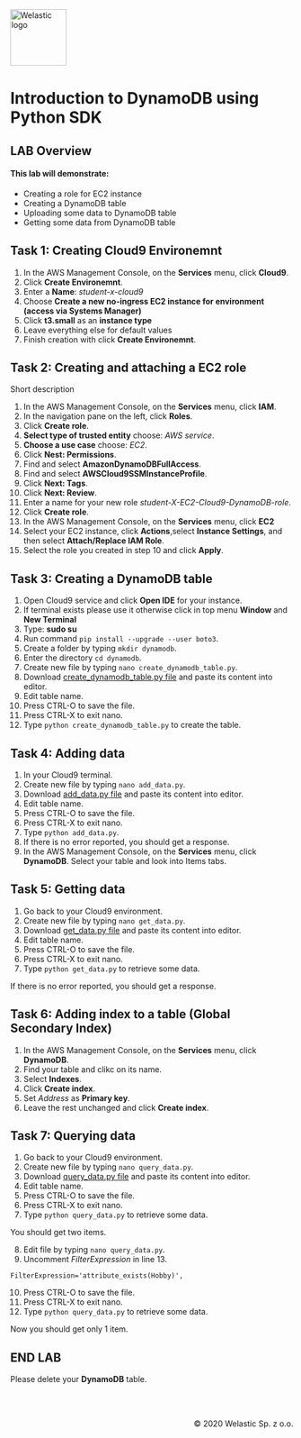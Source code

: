 <img src="https://welastic.pl/wp-content/uploads/2020/05/cropped-welastic_logo-300x259.png" alt="Welastic logo" width="100" align="left">
<br><br>
<br><br>
<br><br>

# Introduction to DynamoDB using Python SDK

## LAB Overview

#### This lab will demonstrate:
  - Creating a role for EC2 instance
  - Creating a DynamoDB table
  - Uploading some data to DynamoDB table
  - Getting some data from DynamoDB table


## Task 1: Creating Cloud9 Environemnt
1.  In the AWS Management Console, on the **Services** menu, click **Cloud9**.
2.  Click **Create Environemnt**.
3.  Enter a **Name**: *student-x-cloud9*
4.  Choose **Create a new no-ingress EC2 instance for environment (access via Systems Manager)**
5.  Click **t3.small** as an **instance type**
6.  Leave everything else for default values
7.  Finish creation with click **Create Environemnt**.

## Task 2: Creating and attaching a EC2 role
Short description

1. In the AWS Management Console, on the **Services** menu, click **IAM**.
2. In the navigation pane on the left, click **Roles**.
3. Click **Create role**.
4. **Select type of trusted entity** choose: *AWS service*.
5. **Choose a use case** choose: *EC2*.
6. Click **Nest: Permissions**.
7. Find and select **AmazonDynamoDBFullAccess**.
8. Find and select **AWSCloud9SSMInstanceProfile**.
9. Click **Next: Tags**.
10. Click **Next: Review**.
11. Enter a name for your new role *student-X-EC2-Cloud9-DynamoDB-role*.
12. Click **Create role**.
13. In the AWS Management Console, on the **Services** menu, click **EC2**
14. Select your EC2 instance, click **Actions**,select **Instance Settings**, and then select **Attach/Replace IAM Role**.
15. Select the role you created in step 10 and click **Apply**.

## Task 3: Creating a DynamoDB table

1.  Open Cloud9 service and click **Open IDE** for your instance.
2.  If terminal exists please use it otherwise click in top menu **Window** and **New Terminal**
3.  Type: **sudo su**
4.  Run command ``pip install --upgrade --user boto3``.
5.  Create a folder by typing ``mkdir dynamodb``.
6.  Enter the directory ``cd dynamodb``.
7.  Create new file by typing ``nano create_dynamodb_table.py``.
8.  Download [create_dynamodb_table.py file](Files/create_dynamodb_table.py) and paste its content into editor.
9.  Edit table name.
10.  Press CTRL-O to save the file.
11.  Press CTRL-X to exit nano.
12.  Type ``python create_dynamodb_table.py`` to create the table.


## Task 4: Adding data

1.  In your Cloud9 terminal.
2.  Create new file by typing ``nano add_data.py``.
3.  Download [add_data.py file](Files/add_data.py) and paste its content into editor.
4.  Edit table name.
5.  Press CTRL-O to save the file.
6.  Press CTRL-X to exit nano.
7.  Type ``python add_data.py``.
8.  If there is no error reported, you should get a response.
9.  In the AWS Management Console, on the **Services** menu, click **DynamoDB**. Select your table and look into Items tabs.


## Task 5: Getting data

1.  Go back to your Cloud9 environment.
2.  Create new file by typing ``nano get_data.py``.
3.  Download [get_data.py file](Files/get_data.py) and paste its content into editor.
4.  Edit table name.
5.  Press CTRL-O to save the file.
6.  Press CTRL-X to exit nano.
7.  Type ``python get_data.py`` to retrieve some data.

If there is no error reported, you should get a response.

## Task 6: Adding index to a table (Global Secondary Index)

1.  In the AWS Management Console, on the **Services** menu, click **DynamoDB**.
2.  Find your table and clikc on its name.
3.  Select **Indexes**.
4.  Click **Create index**.
5.  Set *Address* as **Primary key**.
6.  Leave the rest unchanged and click **Create index**.

## Task 7: Querying data

1.  Go back to your Cloud9 environment.
2.  Create new file by typing ``nano query_data.py``.
3.  Download [query_data.py file](Files/query_data.py) and paste its content into editor.
4.  Edit table name.
5.  Press CTRL-O to save the file.
6.  Press CTRL-X to exit nano.
7.  Type ``python query_data.py`` to retrieve some data.
 
 You should get two items.

8. Edit file by typing ``nano query_data.py``.
9. Uncomment *FilterExpression* in line 13.

``FilterExpression='attribute_exists(Hobby)',``

10. Press CTRL-O to save the file.
11. Press CTRL-X to exit nano.
12. Type ``python query_data.py`` to retrieve some data.

Now you should get only 1 item.

## END LAB

Please delete your **DynamoDB** table.

<br><br>




<p align="right">&copy; 2020 Welastic Sp. z o.o.<p>
